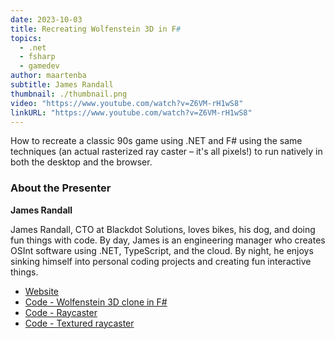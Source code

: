 ```yaml
---
date: 2023-10-03
title: Recreating Wolfenstein 3D in F#
topics:
  - .net
  - fsharp
  - gamedev
author: maartenba
subtitle: James Randall
thumbnail: ./thumbnail.png
video: "https://www.youtube.com/watch?v=Z6VM-rH1wS8"
linkURL: "https://www.youtube.com/watch?v=Z6VM-rH1wS8"
---
```


How to recreate a classic 90s game using .NET and F# using the same techniques (an actual rasterized ray caster – it's all pixels!) to run natively in both the desktop and the browser.

### About the Presenter

**James Randall**

James Randall, CTO at Blackdot Solutions, loves bikes, his dog, and doing fun things with code. By day, James is an engineering manager who creates OSInt software using .NET, TypeScript, and the cloud. By night, he enjoys sinking himself into personal coding projects and creating fun interactive things.

- [Website](https://www.jamesdrandall.com)
- [Code - Wolfenstein 3D clone in F#](https://github.com/JamesRandall/fsharp-wolfenstein)
- [Code - Raycaster](https://github.com/JamesRandall/fsharp-simpleraycaster)
- [Code - Textured raycaster](https://github.com/JamesRandall/fsharp-simpleraycaster-textured)
